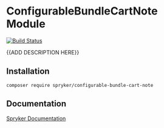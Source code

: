 # ConfigurableBundleCartNote Module
[![Build Status](https://travis-ci.org/spryker/configurable-bundle-cart-note.svg)](https://travis-ci.org/spryker/configurable-bundle-cart-note)

{{ADD DESCRIPTION HERE}}

## Installation

```
composer require spryker/configurable-bundle-cart-note
```

## Documentation

[Spryker Documentation](https://documentation.spryker.com/module_guide/overview.htm)
